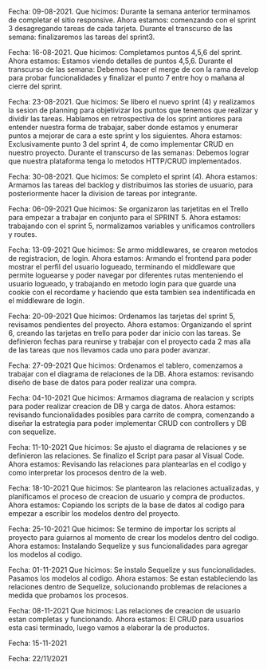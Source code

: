 Fecha: 09-08-2021.
Que hicimos: Durante la semana anterior terminamos de completar el sitio responsive.
Ahora estamos: comenzando con el sprint 3 desagregando tareas de cada tarjeta.
Durante el transcurso de las semana: finalizaremos las tareas del sprint3.

Fecha: 16-08-2021.
Que hicimos: Completamos puntos 4,5,6 del sprint.
Ahora estamos: Estamos viendo detalles de puntos 4,5,6.
Durante el transcurso de las semana: Debemos hacer el merge de con la rama develop para probar funcionalidades y finalizar el punto 7 entre hoy o mañana al cierre del sprint.

Fecha: 23-08-2021.
Que hicimos: Se libero el nuevo sprint (4) y realizamos la sesion de planning para objetivizar los puntos que tenemos que realizar y dividir las tareas. Hablamos en retrospectiva de los sprint antiores para entender nuestra forma de trabajar, saber donde estamos y enumerar puntos a mejorar de cara a este sprint y los siguientes.
Ahora estamos: Exclusivamente punto 3 del sprint 4, de como implementar CRUD en nuestro proyecto.
Durante el transcurso de las semanas: Debemos lograr que nuestra plataforma tenga lo metodos HTTP/CRUD implementados.

Fecha: 30-08-2021.
Que hicimos: Se completo el sprint (4).
Ahora estamos: Armamos las tareas del backlog y distribuimos las stories de usuario, para posteriormente hacer la division de tareas por integrante.


Fecha: 06-09-2021
Que hicimos: Se organizaron las tarjetitas en el Trello para empezar a trabajar en conjunto para el SPRINT 5.
Ahora estamos: trabajando con el sprint 5, normalizamos variables y unificamos controllers y routes.

Fecha: 13-09-2021
Que hicimos: Se armo middlewares, se crearon metodos de registracion, de login.
Ahora estamos: Armando el frontend para poder mostrar el perfil del usuario logueado, terminando el middleware que permite loguearse y poder navegar por diferentes rutas menteniendo el usuario logueado, y trabajando en metodo login para que guarde una cookie con el recordame y haciendo que esta tambien sea indentificada en el middleware de login.

Fecha: 20-09-2021
Que hicimos: Ordenamos las tarjetas del sprint 5, revisamos pendientes del proyecto.
Ahora estamos: Organizando el sprint 6, creando las tarjetas en trello para poder dar inicio con las tareas. Se definieron fechas para reunirse y trabajar con el proyecto cada 2 mas alla de las tareas que nos llevamos cada uno para poder avanzar.

Fecha: 27-09-2021
Que hicimos: Ordenamos el tablero, comenzamos a trabajar con el diagrama de relaciones de la DB.
Ahora estamos: revisando diseño de base de datos para poder realizar una compra.

Fecha: 04-10-2021
Que hicimos: Armamos diagrama de realacion y scripts para poder realizar creacion de DB y carga de datos.
Ahora estamos: revisando funcionalidades posibles para carrito de compra, comenzando a diseñar la estrategia para poder implementar CRUD con controllers y DB con sequelize.

Fecha: 11-10-2021
Que hicimos: Se ajusto el diagrama de relaciones y se definieron las relaciones. Se finalizo el Script para pasar al Visual Code.
Ahora estamos: Revisando las relaciones para plantearlas en el codigo y como interpretar los procesos dentro de la web.

Fecha: 18-10-2021
Que hicimos: Se plantearon las relaciones actualizadas, y planificamos el proceso de creacion de usuario y compra de productos.
Ahora estamos: Copiando los scripts de la base de datos al codigo para empezar a escribir los modelos dentro del proyecto.

Fecha: 25-10-2021
Que hicimos: Se termino de importar los scripts al proyecto para guiarnos al momento de crear los modelos dentro del codigo.
Ahora estamos: Instalando Sequelize y sus funcionalidades para agregar los modelos al codigo.

Fecha: 01-11-2021
Que hicimos: Se instalo Sequelize y sus funcionalidades. Pasamos los modelos al codigo.
Ahora estamos: Se estan estableciendo las relaciones dentro de Sequelize, solucionando problemas de relaciones a medida que probamos los procesos.

Fecha: 08-11-2021
Que hicimos: Las relaciones de creacion de usuario estan completas y funcionando.
Ahora estamos: El CRUD para usuarios esta casi terminado, luego vamos a elaborar la de productos.

Fecha: 15-11-2021

Fecha: 22/11/2021
